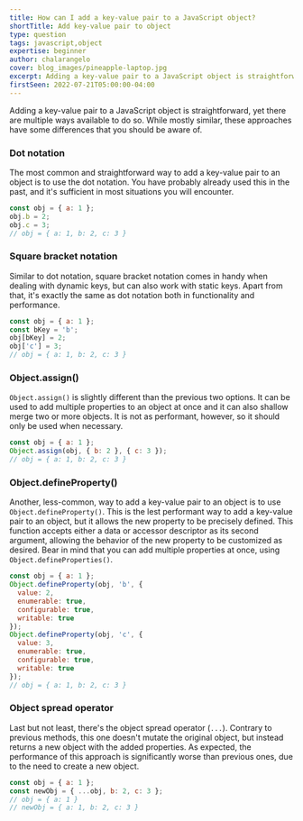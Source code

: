 ```yaml
---
title: How can I add a key-value pair to a JavaScript object?
shortTitle: Add key-value pair to object
type: question
tags: javascript,object
expertise: beginner
author: chalarangelo
cover: blog_images/pineapple-laptop.jpg
excerpt: Adding a key-value pair to a JavaScript object is straightforward, yet there are multiple ways available to do so.
firstSeen: 2022-07-21T05:00:00-04:00
---
```


Adding a key-value pair to a JavaScript object is straightforward, yet there are multiple ways available to do so. While mostly similar, these approaches have some differences that you should be aware of.

### Dot notation

The most common and straightforward way to add a key-value pair to an object is to use the dot notation. You have probably already used this in the past, and it's sufficient in most situations you will encounter.

```js
const obj = { a: 1 };
obj.b = 2;
obj.c = 3;
// obj = { a: 1, b: 2, c: 3 }
```

### Square bracket notation

Similar to dot notation, square bracket notation comes in handy when dealing with dynamic keys, but can also work with static keys. Apart from that, it's exactly the same as dot notation both in functionality and performance.

```js
const obj = { a: 1 };
const bKey = 'b';
obj[bKey] = 2;
obj['c'] = 3;
// obj = { a: 1, b: 2, c: 3 }
```

### Object.assign()

`Object.assign()` is slightly different than the previous two options. It can be used to add multiple properties to an object at once and it can also shallow merge two or more objects. It is not as performant, however, so it should only be used when necessary.

```js
const obj = { a: 1 };
Object.assign(obj, { b: 2 }, { c: 3 });
// obj = { a: 1, b: 2, c: 3 }
```

### Object.defineProperty()

Another, less-common, way to add a key-value pair to an object is to use `Object.defineProperty()`. This is the lest performant way to add a key-value pair to an object, but it allows the new property to be precisely defined. This function accepts either a data or accessor descriptor as its second argument, allowing the behavior of the new property to be customized as desired. Bear in mind that you can add multiple properties at once, using `Object.defineProperties()`.

```js
const obj = { a: 1 };
Object.defineProperty(obj, 'b', {
  value: 2,
  enumerable: true,
  configurable: true,
  writable: true
});
Object.defineProperty(obj, 'c', {
  value: 3,
  enumerable: true,
  configurable: true,
  writable: true
});
// obj = { a: 1, b: 2, c: 3 }
```

### Object spread operator

Last but not least, there's the object spread operator (`...`). Contrary to previous methods, this one doesn't mutate the original object, but instead returns a new object with the added properties. As expected, the performance of this approach is significantly worse than previous ones, due to the need to create a new object.

```js
const obj = { a: 1 };
const newObj = { ...obj, b: 2, c: 3 };
// obj = { a: 1 }
// newObj = { a: 1, b: 2, c: 3 }
```
